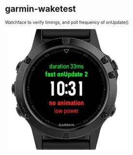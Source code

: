 # garmin-waketest

Watchface to verify timings, and poll frequency of onUpdate()

![](f5-screenshot.jpg)
